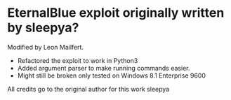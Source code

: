 # EternalBlue exploit originally written by sleepya?

Modified by Leon Mailfert.
 - Refactored the exploit to work in Python3
 - Added argument parser to make running commands easier.
 - Might still be broken only tested on Windows 8.1 Enterprise 9600

All credits go to the original author for this work sleepya